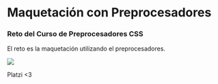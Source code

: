 # Maquetación con Preprocesadores
### Reto del Curso de Preprocesadores CSS

El reto es la maquetación utilizando el preprocesadores.

![](https://i.imgur.com/6pE448G.jpg)

Platzi <3
